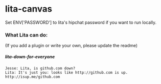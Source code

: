 lita-canvas
===========

Set ENV['PASSWORD'] to lita's hipchat password if you want to run locally.  

### What Lita can do:
(If you add a plugin or write your own, please update the readme)  

##### lita-down-for-everyone
`Jesse: Lita, is github.com down?`  
`Lita: It's just you: looks like http://github.com is up. http://isup.me/github.com`

